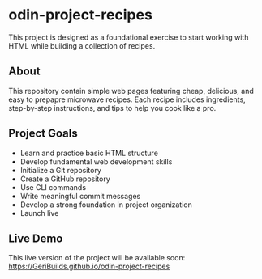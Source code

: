 # odin-project-recipes

This project is designed as a foundational exercise to start working with HTML while building a collection of recipes.

## About
This repository contain simple web pages featuring cheap, delicious, and easy to prepapre microwave recipes. Each recipe includes ingredients, step-by-step instructions, and tips to help you cook like a pro.

## Project Goals
- Learn and practice basic HTML structure
- Develop fundamental web development skills
- Initialize a Git repository
- Create a GitHub repository
- Use CLI commands
- Write meaningful commit messages
- Develop a strong foundation in project organization
- Launch live

## Live Demo
This live version of the project will be available soon: https://GeriBuilds.github.io/odin-project-recipes